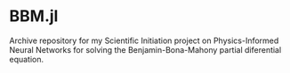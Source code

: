 # BBM.jl
Archive repository for my Scientific Initiation project on Physics-Informed Neural Networks for solving the Benjamin-Bona-Mahony partial diferential equation.
